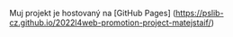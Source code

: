 Muj projekt je hostovaný na [GitHub Pages] (https://pslib-cz.github.io/2022l4web-promotion-project-matejstaif/)